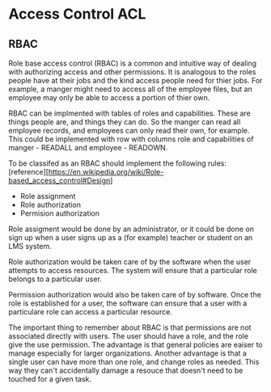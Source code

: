 # Access Control ACL

## RBAC

Role base access control (RBAC) is a common and intuitive way of dealing with authorizing access and other permissions. It is analogous to the roles people have at their jobs and the kind access people need for thier jobs. For example, a manger might need to access all of the employee files, but an employee may only be able to access a portion of thier own. 

RBAC can be implmented with tables of roles and capabilities. These are things people are, and things they can do. So the manger can read all employee records, and employees can only read their own, for example. This could be implemented with row with columns role and capabilities of manger - READALL and employee - READOWN.

To be classifed as an RBAC should implement the following rules: [reference][https://en.wikipedia.org/wiki/Role-based_access_control#Design]

* Role assignment
* Role authorization
* Permision authorization

Role assigment would be done by an administrator, or it could be done on sign up when a user signs up as a (for example) teacher or student on an LMS system.

Role authorization would be taken care of by the software when the user attempts to access resources. The system will ensure that a particular role belongs to a particular user.

Permission authorization would also be taken care of by software. Once the role is established for a user, the software can ensure that a user with a particulare role can access a particular resource.

The important thing to remember about RBAC is that permissions are not associated directly with users. The user should have a role, and the role give the use permission. The advantage is that general policies are eaiser to manage especially for larger organizations. Another advantage is that a single user can have more than one role, and change roles as needed. This way they can't accidentally damage a resouce that doesn't need to be touched for a given task.

